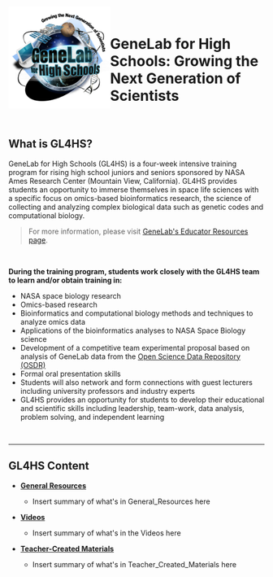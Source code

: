 <img src="images/GL4HS_logo.jpg" align="left" alt="" width="200" height="200"/>
<br/>

# GeneLab for High Schools: Growing the Next Generation of Scientists

<br/>

## What is GL4HS?
GeneLab for High Schools (GL4HS) is a four-week intensive training program for rising high school juniors and seniors sponsored by NASA Ames Research Center (Mountain View, California). GL4HS provides students an opportunity to immerse themselves in space life sciences with a specific focus on omics-based bioinformatics research, the science of collecting and analyzing complex biological data such as genetic codes and computational biology.
> For more information, please visit [GeneLab's Educator Resources page](https://genelab.nasa.gov/overview-educator-resources).

<br>

**During the training program, students work closely with the GL4HS team to learn and/or obtain training in:**

- NASA space biology research
- Omics-based research
- Bioinformatics and computational biology methods and techniques to analyze omics data
- Applications of the bioinformatics analyses to NASA Space Biology science
- Development of a competitive team experimental proposal based on analysis of GeneLab data from the [Open Science Data Repository (OSDR)](https://osdr.nasa.gov/bio/repo/)
- Formal oral presentation skills
- Students will also network and form connections with guest lecturers including university professors and industry experts
- GL4HS provides an opportunity for students to develop their educational and scientific skills including leadership, team-work, data analysis, problem solving, and independent learning

<br>

---
## GL4HS Content

* [**General Resources**](General_Resources)

  - Insert summary of what's in General_Resources here


* [**Videos**](Videos)

  - Insert summary of what's in the Videos here
  

* [**Teacher-Created Materials**](Teacher_Created_Materials)

  - Insert summary of what's in Teacher_Created_Materials here
  

